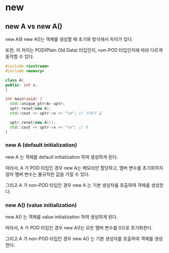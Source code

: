 # new

## new A vs new A()
new A와 new A()는 객체를 생성할 때 초기화 방식에서 차이가 있다.

또한, 이 차이는 POD(Plain Old Data) 타입인지, non-POD 타입인지에 따라 다르게 동작할 수 있다.

``` cpp
#include <iostream>
#include <memory>

class A{
public: int x;
}

int main(void) {
  std::unique_ptr<A> uptr;
  uptr.reset(new A);
  std::cout << uptr->x << "\n"; // 쓰레기 값

  uptr.reset(new A());
  std::cout << uptr->x << "\n"; // 0
}
```

### new A (default initialization)
new A 는 객체를 default initialization 하여 생성하게 된다.

따라서, A 가 POD 타입인 경우 new A는 메모리만 할당하고, 멤버 변수를 초기화하지 않아 멤버 변수는 불규칙한 값을 가질 수 있다.

그리고 A 가 non-POD 타입인 경우 new A 는 기본 생성자를 호출하여 객체를 생성한다.

### new A() (value initialization)
new A() 는 객체를 value initialization 하여 생성하게 된다.

따라서, A 가 POD 타입인 경우 new A()는 모든 멤버 변수를 0으로 초기화한다.

그리고 A 가 non-POD 타입인 경우 new A() 는 기본 생성자를 호출하여 객체를 생성한다.
